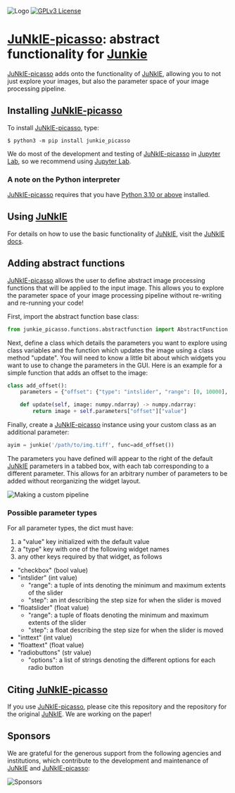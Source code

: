 ![Logo](./docs/junkie_picasso_logo.png)
[![GPLv3 License](https://img.shields.io/badge/License-GPL%20v3-yellow.svg)](https://opensource.org/licenses/GPL-3.0)

# [JuNkIE-picasso](https://bitbucket.org/raymond_hawkins_utor/junkie_picasso/src/master/): abstract functionality for [Junkie](https://bitbucket.org/rfg_lab/junkie/src/master/)

[JuNkIE-picasso](https://bitbucket.org/raymond_hawkins_utor/junkie_picasso/src/master/) adds onto the functionality of [JuNkIE](https://bitbucket.org/rfg_lab/junkie/src/master/), allowing you to not just explore your images, but also the parameter space of your image processing pipeline.

## Installing [JuNkIE-picasso](https://bitbucket.org/raymond_hawkins_utor/junkie_picasso/src/master/)

To install [JuNkIE-picasso](https://bitbucket.org/raymond_hawkins_utor/junkie_picasso/src/master/), type:  

    $ python3 -m pip install junkie_picasso

We do most of the development and testing of [JuNkIE-picasso](https://bitbucket.org/raymond_hawkins_utor/junkie_picasso/src/master/) in [Jupyter Lab](https://jupyter.org/install), so we recommend using [Jupyter Lab](https://jupyter.org/install). 

### A note on the Python interpreter

[JuNkIE-picasso](https://bitbucket.org/raymond_hawkins_utor/junkie_picasso/src/master/) requires that you
have [Python 3.10 or above](https://www.python.org/downloads/) installed.

## Using [JuNkIE](https://bitbucket.org/rfg_lab/junkie/src/master/)
For details on how to use the basic functionality of [JuNkIE](https://bitbucket.org/rfg_lab/junkie/src/master/), visit the [JuNkIE docs](https://bitbucket.org/rfg_lab/junkie/src/master/README.md).


## Adding abstract functions

[JuNkIE-picasso](https://bitbucket.org/raymond_hawkins_utor/junkie_picasso/src/master/) allows the user to define abstract image processing functions that will be applied to the input image. This allows you to explore the parameter space of your image processing pipeline without re-writing and re-running your code!

First, import the abstract function base class:

```python
from junkie_picasso.functions.abstractfunction import AbstractFunction
```

Next, define a class which details the parameters you want to explore using class variables and the function which updates the image using a class method "update". You will need to know a little bit about which widgets you want to use to change the parameters in the GUI. Here is an example for a simple function that adds an offset to the image:

```python
class add_offset():
    parameters = {"offset": {"type": "intslider", "range": [0, 10000], "step": 1, "value": 0}}

    def update(self, image: numpy.ndarray) -> numpy.ndarray:
        return image + self.parameters["offset"]["value"]
```

Finally, create a [JuNkIE-picasso](https://bitbucket.org/raymond_hawkins_utor/junkie_picasso/src/master/) instance using your custom class as an additional parameter:

```python
ayim = junkie('/path/to/img.tiff', func=add_offset())
```
The parameters you have defined will appear to the right of the default [JuNkIE](https://bitbucket.org/rfg_lab/junkie/src/master/) parameters in a tabbed box, with each tab corresponding to a different parameter. This allows for an arbitrary number of parameters to be added without reorganizing the widget layout.

![Making a custom pipeline](./docs/custom_pipeline.gif)

### Possible parameter types
For all parameter types, the dict must have:
1. a "value" key initialized with the default value
2. a "type" key with one of the following widget names
3. any other keys required by that widget, as follows

- "checkbox" (bool value)
- "intslider" (int value)
  - "range": a tuple of ints denoting the minimum and maximum extents of the slider
  - "step": an int describing the step size for when the slider is moved
- "floatslider" (float value)
  - "range": a tuple of floats denoting the minimum and maximum extents of the slider
  - "step": a float describing the step size for when the slider is moved
- "inttext" (int value)
- "floattext" (float value)
- "radiobuttons" (str value)
  - "options": a list of strings denoting the different options for each radio button
  
    
## Citing [JuNkIE-picasso](https://bitbucket.org/raymond_hawkins_utor/junkie_picasso/src/master/)

If you use [JuNkIE-picasso](https://bitbucket.org/raymond_hawkins_utor/junkie_picasso/src/master/), please cite this repository and the repository for the original [JuNkIE](https://bitbucket.org/rfg_lab/junkie/src/master/). We are working on the paper!

## Sponsors

We are grateful for the generous support from the following agencies and institutions, which contribute to the
development and maintenance of [JuNkIE](https://bitbucket.org/rfg_lab/junkie/src/master/) and [JuNkIE-picasso](https://bitbucket.org/raymond_hawkins_utor/junkie_picasso/src/master/):

![Sponsors](./docs/sponsors.png)
